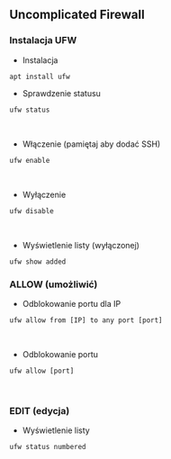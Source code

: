 ## Uncomplicated Firewall
### Instalacja UFW

* Instalacja
```
apt install ufw
```

* Sprawdzenie statusu
```
ufw status
```
<br>

* Włączenie (pamiętaj aby dodać SSH)
```
ufw enable
```
<br>

* Wyłączenie
```
ufw disable
```
<br>

* Wyświetlenie listy (wyłączonej)
```
ufw show added
```

### ALLOW (umożliwić)

* Odblokowanie portu dla IP
```
ufw allow from [IP] to any port [port]
```
<br>

* Odblokowanie portu 

```
ufw allow [port]
```
<br>

### EDIT (edycja)

* Wyświetlenie listy
```
ufw status numbered
```




